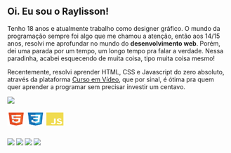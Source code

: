 ## Oi. Eu sou o Raylisson!

Tenho 18 anos e atualmente trabalho como designer gráfico. O mundo da programação sempre foi algo que me chamou a atenção, então aos 14/15 anos, resolvi me aprofundar no mundo do **desenvolvimento web**. Porém, dei uma parada por um tempo, um longo tempo pra falar a verdade. Nessa paradinha, acabei esquecendo de muita coisa, tipo muita coisa mesmo!

Recentemente, resolvi aprender HTML, CSS e Javascript do zero absoluto, através da plataforma [Curso em Vídeo](https://www.cursoemvideo.com/), que por sinal, é ótima pra quem quer aprender a programar sem precisar investir um centavo.

<div>
<img height="180em" src="https://github-readme-stats.vercel.app/api?username=raylissoon&show_icons=true&hide=contribs,prs&cache_seconds=86400&theme=algolia"/>
</div>

<div style="display: inline_block"><br>
  <img align="center" alt="Ray-HTML" height="30" width="40" src="https://raw.githubusercontent.com/devicons/devicon/master/icons/html5/html5-original.svg">
  <img align="center" alt="Ray-CSS" height="30" width="40" src="https://raw.githubusercontent.com/devicons/devicon/master/icons/css3/css3-original.svg">
  <img align="center" alt="Ray-Js" height="30" width="40" src="https://raw.githubusercontent.com/devicons/devicon/master/icons/javascript/javascript-plain.svg">
</div>
  
  ##
 
<div> 
  <a href="https://instagram.com/raylissoon" target="_blank"><img src="https://img.shields.io/badge/-Instagram-%23E4405F?style=for-the-badge&logo=instagram&logoColor=white" target="_blank"></a>
 <a href="https://discord.gg/euraylissoon" target="_blank"><img src="https://img.shields.io/badge/Discord-7289DA?style=for-the-badge&logo=discord&logoColor=white" target="_blank"></a> 
  <a href = "mailto:teste@proton.me"><img src="https://img.shields.io/badge/ProtonMail-8B89CC?style=for-the-badge&logo=protonmail&logoColor=white" target="_blank"></a>
  <a href="https://www.linkedin.com/in/joão-raylisson-47b0832a6" target="_blank"><img src="https://img.shields.io/badge/-LinkedIn-%230077B5?style=for-the-badge&logo=linkedin&logoColor=white" target="_blank"></a> 
  
</div>

